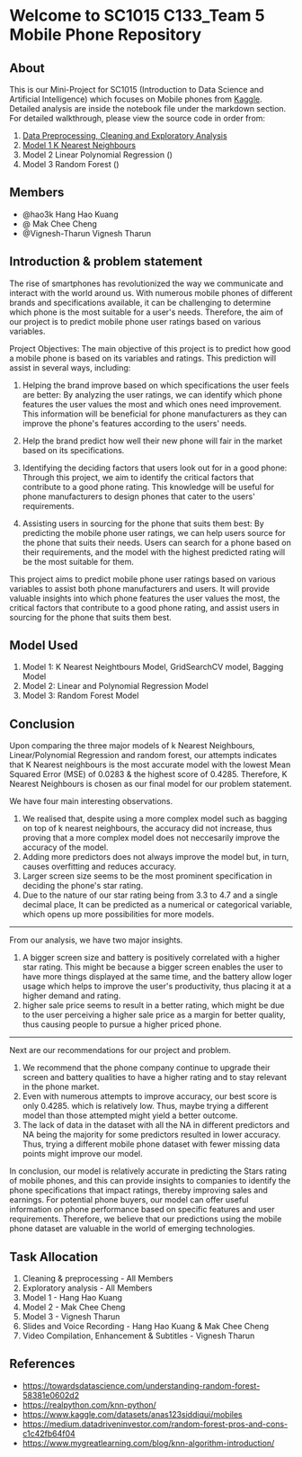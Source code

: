 # Welcome to SC1015 C133_Team 5 Mobile Phone Repository

## About

This is our Mini-Project for SC1015 (Introduction to Data Science and Artificial Intelligence) which focuses on Mobile phones from [Kaggle](https://www.kaggle.com/datasets/anas123siddiqui/mobiles). Detailed analysis are inside the notebook file under the markdown section. For detailed walkthrough, please view the source code in order from:

1. [Data Preprocessing, Cleaning and Exploratory Analysis](https://github.com/hao3k/SC1015-Project/blob/03f3bb1b06dbaa1e1276358b4498a3e190974c7d/Data%20Preprocessing,%20Cleaning%20and%20Exploratory%20Analysis.ipynb)
2. [Model 1 K Nearest Neighbours](https://github.com/hao3k/SC1015-Project/blob/03f3bb1b06dbaa1e1276358b4498a3e190974c7d/Model%201%20K%20Nearest%20Neighbours.ipynb)
3. Model 2 Linear Polynomial Regression ()
4. Model 3 Random Forest ()

## Members
- @hao3k Hang Hao Kuang
- @      Mak Chee Cheng
- @Vignesh-Tharun      Vignesh Tharun

## Introduction & problem statement

The rise of smartphones has revolutionized the way we communicate and interact with the world around us. With numerous mobile phones of different brands and specifications available, it can be challenging to determine which phone is the most suitable for a user's needs. Therefore, the aim of our project is to predict mobile phone user ratings based on various variables.

Project Objectives:
The main objective of this project is to predict how good a mobile phone is based on its variables and ratings. This prediction will assist in several ways, including:

1. Helping the brand improve based on which specifications the user feels are better: By analyzing the user ratings, we can identify which phone features the user values the most and which ones need improvement. This information will be beneficial for phone manufacturers as they can improve the phone's features according to the users' needs.
2. Help the brand predict how well their new phone will fair in the market based on its specifications.
3. Identifying the deciding factors that users look out for in a good phone: Through this project, we aim to identify the critical factors that contribute to a good phone rating. This knowledge will be useful for phone manufacturers to design phones that cater to the users' requirements.

4. Assisting users in sourcing for the phone that suits them best: By predicting the mobile phone user ratings, we can help users source for the phone that suits their needs. Users can search for a phone based on their requirements, and the model with the highest predicted rating will be the most suitable for them.

This project aims to predict mobile phone user ratings based on various variables to assist both phone manufacturers and users. It will provide valuable insights into which phone features the user values the most, the critical factors that contribute to a good phone rating, and assist users in sourcing for the phone that suits them best.

## Model Used
1. Model 1: K Nearest Neightbours Model, GridSearchCV model, Bagging Model
2. Model 2: Linear and Polynomial Regression Model
3. Model 3: Random Forest Model


## Conclusion
Upon comparing the three major models of k Nearest Neighbours, Linear/Polynomial Regression and random forest, our attempts indicates that K Nearest neighbours is the most accurate model with the lowest Mean Squared Error (MSE) of 0.0283 & the highest score of 0.4285. Therefore, K Nearest Neighbours is chosen as our final model for our problem statement.

We have four main interesting observations.
1. We realised that, despite using a more complex model such as bagging on top of k nearest neighbours, the accuracy did not increase, thus proving that a more complex model does not neccesarily improve the accuracy of the model.
2. Adding more predictors does not always improve the model but, in turn, causes overfitting and reduces accuracy.
3. Larger screen size seems to be the most prominent specification in deciding the phone's star rating.
4. Due to the nature of our star rating being from 3.3 to 4.7 and a single decimal place, It can be predicted as a numerical or categorical variable, which opens up more possibilities for more models.
 
--------------------------------------------------------------------------------------------------------------
From our analysis, we have two major insights.
1. A bigger screen size and battery is positively correlated with a higher star rating. This might be because a bigger screen enables the user to have more things displayed at the same time, and the battery allow loger usage which helps to improve the user's productivity, thus placing it at a higher demand and rating.
2. higher sale price seems to result in a better rating, which might be due to the user perceiving a higher sale price as a margin for better quality, thus causing people to pursue a higher priced phone.
 
 
--------------------------------------------------------------------------------------------------------------
Next are our recommendations for our project and problem.
1. We recommend that the phone company continue to upgrade their screen and battery qualities to have a higher rating and to stay relevant in the phone market.
2. Even with numerous attempts to improve accuracy, our best score is only 0.4285. which is relatively low. Thus, maybe trying a different model than those attempted might yield a better outcome.
3. The lack of data in the dataset with all the NA in different predictors and NA being the majority for some predictors resulted in lower accuracy. Thus, trying a different mobile phone dataset with fewer missing data points might improve our model.
 

In conclusion, our model is relatively accurate in predicting the Stars rating of mobile phones, and this can provide insights to companies to identify the phone specifications that impact ratings, thereby improving sales and earnings. For potential phone buyers, our model can offer useful information on phone performance based on specific features and user requirements. Therefore, we believe that our predictions using the mobile phone dataset are valuable in the world of emerging technologies.

## Task Allocation
1. Cleaning & preprocessing - All Members
2. Exploratory analysis - All Members
3. Model 1 - Hang Hao Kuang
4. Model 2 - Mak Chee Cheng
5. Model 3 - Vignesh Tharun
6. Slides and Voice Recording - Hang Hao Kuang & Mak Chee Cheng
7. Video Compilation, Enhancement & Subtitles - Vignesh Tharun

## References
- https://towardsdatascience.com/understanding-random-forest-58381e0602d2
- https://realpython.com/knn-python/ 
- https://www.kaggle.com/datasets/anas123siddiqui/mobiles
- https://medium.datadriveninvestor.com/random-forest-pros-and-cons-c1c42fb64f04
- https://www.mygreatlearning.com/blog/knn-algorithm-introduction/
